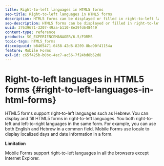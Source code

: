 ```yaml
---
title: Right-to-left languages in HTML5 forms
seo-title: Right-to-left languages in HTML5 forms
description: HTML5 forms can be displayed or filled in right-to-left languages, such as Hebrew.
seo-description: HTML5 forms can be displayed or filled in right-to-left languages, such as Hebrew.
uuid: 37639671-3207-49aa-b110-8e39fd648449
content-type: reference
products: SG_EXPERIENCEMANAGER/6.5/FORMS
topic-tags: hTML5_forms
discoiquuid: b8465471-0458-42d6-8209-8ba90f41154a
feature: Mobile Forms
exl-id: c65f425b-b0bc-4ec7-ac56-7f24bd8b52d8
---
```

# Right-to-left languages in HTML5 forms {#right-to-left-languages-in-html-forms}

HTML5 forms support right-to-left languages such as Hebrew. You can display and fill HTML5 forms in right-to-left languages. You both right-to-left and left-to-right languages in the same form. For example, you can use both English and Hebrew in a common field. Mobile Forms use locale to display localized days and date information in a form.

**Limitation**

Mobile Forms support right-to-left languages in all the browsers except Internet Explorer.
